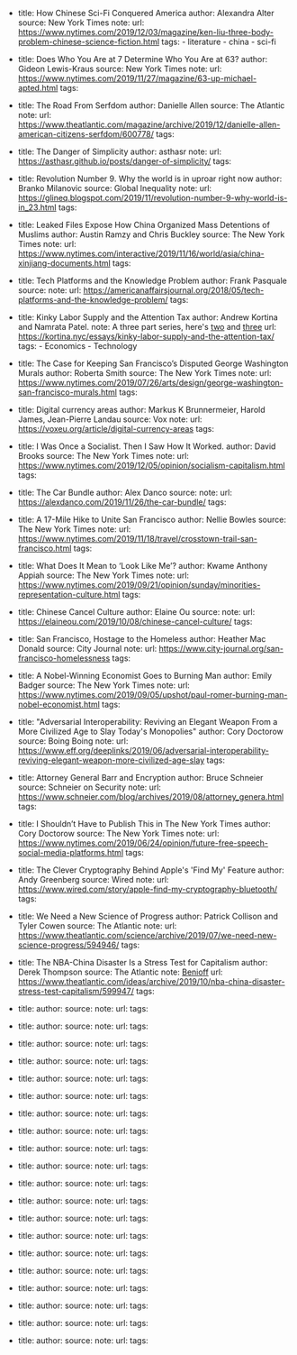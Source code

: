   - title: How Chinese Sci-Fi Conquered America
    author: Alexandra Alter
    source: New York Times
    note:
    url: https://www.nytimes.com/2019/12/03/magazine/ken-liu-three-body-problem-chinese-science-fiction.html
    tags:
        - literature
        - china
        - sci-fi
  - title: Does Who You Are at 7 Determine Who You Are at 63?
    author: Gideon Lewis-Kraus
    source: New York Times
    note:
    url: https://www.nytimes.com/2019/11/27/magazine/63-up-michael-apted.html
    tags:

  - title: The Road From Serfdom
    author: Danielle Allen
    source: The Atlantic
    note:
    url: https://www.theatlantic.com/magazine/archive/2019/12/danielle-allen-american-citizens-serfdom/600778/
    tags:

  - title: The Danger of Simplicity
    author: asthasr
    note:
    url: https://asthasr.github.io/posts/danger-of-simplicity/
    tags:

  - title:  Revolution Number 9. Why the world is in uproar right now
    author: Branko Milanovic
    source: Global Inequality
    note:
    url: https://glineq.blogspot.com/2019/11/revolution-number-9-why-world-is-in_23.html
    tags:

  - title: Leaked Files Expose How China Organized Mass Detentions of Muslims
    author: Austin Ramzy and Chris Buckley
    source: The New York Times
    note:
    url: https://www.nytimes.com/interactive/2019/11/16/world/asia/china-xinjiang-documents.html
    tags:

  - title: Tech Platforms and the Knowledge Problem
    author: Frank Pasquale
    source:
    note:
    url: https://americanaffairsjournal.org/2018/05/tech-platforms-and-the-knowledge-problem/
    tags:

  - title: Kinky Labor Supply and the Attention Tax
    author: Andrew Kortina and Namrata Patel.
    note: A three part series, here's [two](https://kortina.nyc/essays/speech-is-free-distribution-is-not-a-tax-on-the-purchase-of-human-attention-and-political-power/) and [three](https://kortina.nyc/essays/principles-for-radical-tax-reform-and-a-universal-dividend/)
    url: https://kortina.nyc/essays/kinky-labor-supply-and-the-attention-tax/
    tags:
        - Economics
        - Technology
  - title: The Case for Keeping San Francisco’s Disputed George Washington Murals
    author: Roberta Smith
    source: The New York Times
    note:
    url: https://www.nytimes.com/2019/07/26/arts/design/george-washington-san-francisco-murals.html
    tags:

  - title: Digital currency areas
    author: Markus K Brunnermeier, Harold James, Jean-Pierre Landau
    source: Vox
    note:
    url: https://voxeu.org/article/digital-currency-areas
    tags:

  - title: I Was Once a Socialist. Then I Saw How It Worked.
    author: David Brooks
    source: The New York Times
    note:
    url: https://www.nytimes.com/2019/12/05/opinion/socialism-capitalism.html
    tags:

  - title: The Car Bundle
    author: Alex Danco
    source:
    note:
    url: https://alexdanco.com/2019/11/26/the-car-bundle/
    tags:

  - title: A 17-Mile Hike to Unite San Francisco
    author: Nellie Bowles
    source: The New York Times
    note:
    url: https://www.nytimes.com/2019/11/18/travel/crosstown-trail-san-francisco.html
    tags:

  - title: What Does It Mean to ‘Look Like Me’?
    author: Kwame Anthony Appiah
    source: The New York Times
    note:
    url: https://www.nytimes.com/2019/09/21/opinion/sunday/minorities-representation-culture.html
    tags:

  - title: Chinese Cancel Culture
    author: Elaine Ou
    source:
    note:
    url: https://elaineou.com/2019/10/08/chinese-cancel-culture/
    tags:

  - title: San Francisco, Hostage to the Homeless
    author: Heather Mac Donald
    source: City Journal
    note:
    url: https://www.city-journal.org/san-francisco-homelessness
    tags:

  - title: A Nobel-Winning Economist Goes to Burning Man
    author: Emily Badger
    source: The New York Times
    note:
    url: https://www.nytimes.com/2019/09/05/upshot/paul-romer-burning-man-nobel-economist.html
    tags:

  - title: "Adversarial Interoperability: Reviving an Elegant Weapon From a More Civilized Age to Slay Today's Monopolies"
    author: Cory Doctorow
    source: Boing Boing
    note:
    url: https://www.eff.org/deeplinks/2019/06/adversarial-interoperability-reviving-elegant-weapon-more-civilized-age-slay
    tags:

  - title: Attorney General Barr and Encryption
    author: Bruce Schneier
    source: Schneier on Security
    note:
    url: https://www.schneier.com/blog/archives/2019/08/attorney_genera.html
    tags:

  - title: I Shouldn’t Have to Publish This in The New York Times
    author: Cory Doctorow
    source: The New York Times
    note:
    url: https://www.nytimes.com/2019/06/24/opinion/future-free-speech-social-media-platforms.html
    tags:

  - title: The Clever Cryptography Behind Apple's 'Find My' Feature
    author: Andy Greenberg
    source: Wired
    note:
    url: https://www.wired.com/story/apple-find-my-cryptography-bluetooth/
    tags:

  - title: We Need a New Science of Progress
    author: Patrick Collison and Tyler Cowen
    source: The Atlantic
    note:
    url: https://www.theatlantic.com/science/archive/2019/07/we-need-new-science-progress/594946/
    tags:

  - title: The NBA-China Disaster Is a Stress Test for Capitalism
    author: Derek Thompson
    source: The Atlantic
    note: [Benioff](https://www.nytimes.com/2019/10/14/opinion/benioff-salesforce-capitalism.html)
    url: https://www.theatlantic.com/ideas/archive/2019/10/nba-china-disaster-stress-test-capitalism/599947/
    tags:

  - title:
    author:
    source:
    note:
    url:
    tags:

  - title:
    author:
    source:
    note:
    url:
    tags:

  - title:
    author:
    source:
    note:
    url:
    tags:

  - title:
    author:
    source:
    note:
    url:
    tags:

  - title:
    author:
    source:
    note:
    url:
    tags:

  - title:
    author:
    source:
    note:
    url:
    tags:

  - title:
    author:
    source:
    note:
    url:
    tags:

  - title:
    author:
    source:
    note:
    url:
    tags:

  - title:
    author:
    source:
    note:
    url:
    tags:

  - title:
    author:
    source:
    note:
    url:
    tags:

  - title:
    author:
    source:
    note:
    url:
    tags:

  - title:
    author:
    source:
    note:
    url:
    tags:

  - title:
    author:
    source:
    note:
    url:
    tags:

  - title:
    author:
    source:
    note:
    url:
    tags:

  - title:
    author:
    source:
    note:
    url:
    tags:

  - title:
    author:
    source:
    note:
    url:
    tags:

  - title:
    author:
    source:
    note:
    url:
    tags:

  - title:
    author:
    source:
    note:
    url:
    tags:

  - title:
    author:
    source:
    note:
    url:
    tags:

  - title:
    author:
    source:
    note:
    url:
    tags:

